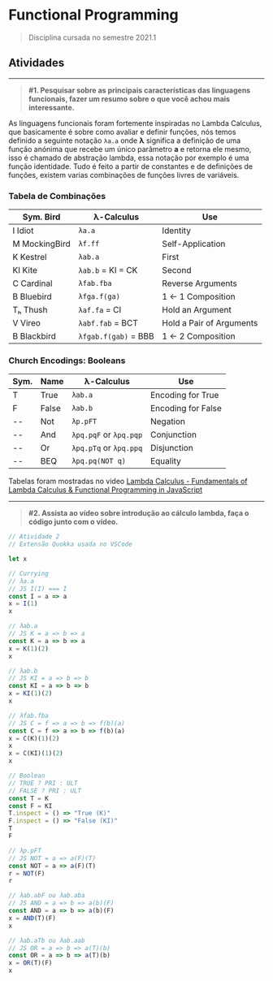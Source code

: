 # Functional Programming

> Disciplina cursada no semestre 2021.1

## Atividades

---

> **#1. Pesquisar sobre as principais características das linguagens funcionais, fazer um resumo sobre o que você achou mais interessante.**

As linguagens funcionais foram fortemente inspiradas no Lambda Calculus, que basicamente é sobre como avaliar e definir funções, nós temos definido a seguinte notação ``` λa.a ``` onde **λ** significa a definição de uma função anónima que recebe um único parâmetro **a** e retorna ele mesmo, isso é chamado de abstração lambda, essa notação por exemplo é uma função identidade. Tudo é feito a partir de constantes e de definições de funções, existem varias combinações de funções livres de variáveis.

### **Tabela de Combinações**

Sym. Bird | λ-Calculus | Use
----------|------------|----
I Idiot   | ```λa.a``` | Identity
M MockingBird | ```λf.ff``` | Self-Application
K Kestrel | ```λab.a``` | First
KI Kite | ```λab.b``` = KI = CK | Second
C Cardinal | ```λfab.fba``` | Reverse Arguments
B Bluebird | ```λfga.f(ga)``` | 1 ← 1 Composition
Tₕ Thush | ```λaf.fa``` = CI | Hold an Argument
V Vireo | ```λabf.fab``` = BCT | Hold a Pair of Arguments
B Blackbird | ```λfgab.f(gab)``` = BBB | 1 ← 2 Composition

### **Church Encodings: Booleans**

Sym. | Name | λ-Calculus | Use
-----|------|------------|----
  T  | True | ```λab.a```| Encoding for True
  F  | False| ```λab.b```| Encoding for False
  -- | Not  | ```λp.pFT```| Negation
  -- | And  | ```λpq.pqF``` or ```λpq.pqp```| Conjunction
  -- | Or   | ```λpq.pTq``` or ```λpq.ppq```| Disjunction
  -- | BEQ  | ```λpq.pq(NOT q)```| Equality

Tabelas foram mostradas no video [Lambda Calculus - Fundamentals of Lambda Calculus & Functional Programming in JavaScript](https://www.youtube.com/watch?v=NWkinJJtfQg)

---

> **#2. Assista ao vídeo sobre introdução ao cálculo lambda, faça o código junto com o vídeo.** 

``` javascript
// Atividade 2
// Extensão Quokka usada no VSCode

let x

// Currying
// λa.a
// JS I(I) === I
const I = a => a
x = I(1)
x

// λab.a
// JS K = a => b => a
const K = a => b => a
x = K(1)(2)
x

// λab.b
// JS KI = a => b => b
const KI = a => b => b
x = KI(1)(2)
x

// λfab.fba
// JS C = f => a => b => f(b)(a)
const C = f => a => b => f(b)(a)
x = C(K)(1)(2)
x
x = C(KI)(1)(2)
x

// Boolean
// TRUE ? PRI : ULT
// FALSE ? PRI : ULT
const T = K
const F = KI
T.inspect = () => "True (K)"
F.inspect = () => "False (KI)"
T
F

// λp.pFT
// JS NOT = a => a(F)(T)
const NOT = a => a(F)(T)
r = NOT(F)
r

// λab.abF ou λab.aba
// JS AND = a => b => a(b)(F)
const AND = a => b => a(b)(F)
x = AND(T)(F)
x

// λab.aTb ou λab.aab
// JS OR = a => b => a(T)(b)
const OR = a => b => a(T)(b)
x = OR(T)(F)
x
```